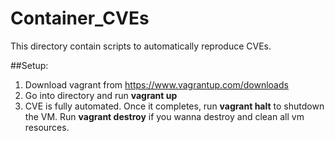 # Container_CVEs

This directory contain scripts to automatically reproduce CVEs.

##Setup: 
1. Download vagrant from https://www.vagrantup.com/downloads
2. Go into directory and run **vagrant up**
3. CVE is fully automated. Once it completes, run **vagrant halt** to shutdown the VM. Run **vagrant destroy** if you wanna destroy and clean all vm resources. 

